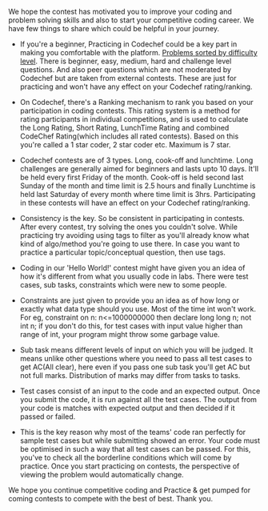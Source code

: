 We hope the contest has motivated you to improve your coding and problem solving skills and also to start your competitive coding career. We have few things to share which could be helpful in your journey.

- If you're a beginner, Practicing in Codechef could be a key part in making you comfortable with the platform. [Problems sorted by difficulty level](https://www.codechef.com/problems/school).
There is beginner, easy, medium, hard and challenge level questions. And also peer questions which are not moderated by Codechef but are taken from external contests. These are just for practicing and won't have any effect on your Codechef rating/ranking.

- On Codechef, there's a Ranking mechanism to rank you based on your participation in coding contests. This rating system is a method for rating participants in individual competitions, and is used to calculate the Long Rating, Short Rating, LunchTime Rating and combined CodeChef Rating(which includes all rated contests). Based on this you're called a 1 star coder, 2 star coder etc. Maximum is 7 star.

- Codechef contests are of 3 types. Long, cook-off and lunchtime. Long challenges are generally aimed for beginners and lasts upto 10 days. It'll be held every first Friday of the month. Cook-off is held second last Sunday of the month and time limit is 2.5 hours and finally Lunchtime is held last Saturday of every month where time limit is 3hrs. Participating in these contests will have an effect on your Codechef rating/ranking.

- Consistency is the key. So be consistent in participating in contests. After every contest, try solving the ones you couldn't solve. While practicing try avoiding using tags to filter as you'll already know what kind of algo/method you're going to use there. In case you want to practice a particular topic/conceptual question, then use tags.

- Coding in our 'Hello World!' contest might have given you an idea of how it's different from what you usually code in labs. There were test cases, sub tasks, constraints which were new to some people. 

- Constraints are just given to provide you an idea as of how long or exactly what data type should you use. Most of the time int won't work. For eg, constraint on n: n<=1000000000 then declare long long n; not int n; if you don't do this, for test cases with input value higher than range of int, your program might throw some garbage value.

- Sub task means different levels of input on which you will be judged. It means unlike other questions where you need to pass all test cases to get AC(All clear), here even if you pass one sub task you'll get AC but not full marks. Distribution of marks may differ from tasks to tasks.

- Test cases consist of an input to the code and an expected output. Once you submit the code, it is run against all the test cases. The output from your code is matches with expected output and then decided if it passed or failed.

- This is the key reason why most of the teams' code ran perfectly for sample test cases but while submitting showed an error. Your code must be optimised in such a way that all test cases can be passed. For this, you've to check all the borderline conditions which will come by practice. Once you start practicing on contests, the perspective of viewing the problem would automatically change.

We hope you continue competitive coding and Practice & get pumped for coming contests to compete with the best of best. Thank you.
